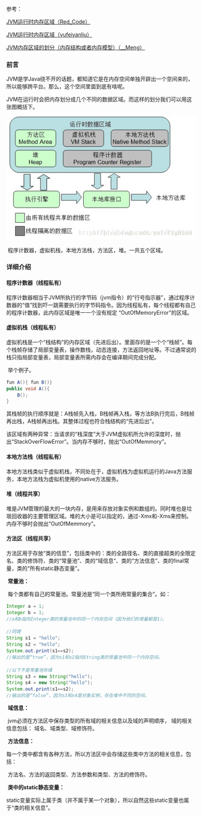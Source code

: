 参考：

[JVM运行时内存区域（Red_Code）](https://www.cnblogs.com/red-code/p/6650366.html)

[JVM运行时内存区域（yufeiyanliu）](https://blog.csdn.net/yufeiyanliu/article/details/73650032)

[JVM内存区域的划分（内存结构或者内存模型）（__Meng）](https://www.cnblogs.com/mengchunchen/p/7819370.html)



### 前言

​	JVM是学Java绕不开的话题，都知道它是在内存空间单独开辟出一个空间来的，所以能够跨平台。那么，这个空间里面到底有啥呢。

​	JVM在运行时会把内存划分成几个不同的数据区域。而这样的划分我们可以用这张图概括下。

![img](<https://raw.githubusercontent.com/jlbluluai/notesOfXyz/master/img/core/jvm001.png>)

​	程序计数器，虚拟机栈，本地方法栈，方法区，堆。一共五个区域。



### 详细介绍

#### 程序计数器（线程私有）

​	程序计数器相当于JVM所执行的字节码（jvm指令）的“行号指示器”，通过程序计数器的“值”找到吓一跳需要执行的字节码指令。因为线程私有，每个线程都有自己的程序计数器，此内存区域是唯一一个没有规定 “OutOfMemoryError”的区域。



#### 虚拟机栈（线程私有）

​	虚拟机栈是一个“栈结构”的内存区域（先进后出）。里面存的是一个个“栈帧”。每个栈帧存储了局部变量表，操作数栈，动态连接，方法返回地址等。不过通常说的栈只指局部变量表，局部变量表所需内存会在编译期间完成分配。

​	举个例子。

```java
fun A(){ fun B()}
public void A(){
    B();
}
```

​	其栈帧的执行顺序就是：A栈帧先入栈，B栈帧再入栈，等方法B执行完后，B栈帧再出栈，A栈帧再出栈。其整体过程也符合栈结构的“先进后出”。

​	该区域有两种异常：当请求的“栈深度”大于JVM虚拟机所允许的深度时，抛出“StackOverFlowError”。当内存不够时，抛出“OutOfMemmory”。



#### 本地方法栈（线程私有）

​	本地方法栈类似于虚拟机栈，不同处在于，虚拟机栈为虚拟机运行的Java方法服务，本地方法栈为虚拟机使用的native方法服务。



#### 堆（线程共享）

​	堆是JVM管理的最大的一块内存，是用来存放对象实例和数组的。同时堆也是垃圾回收器的主要管理区域。堆的大小是可以指定的，通过-Xmx和-Xms来控制。内存不够时会抛出“OutOfMemmory”。



#### 方法区（线程共享）

​	方法区用于存放“类的信息”，包括类中的：类的全路径名、类的直接超类的全限定名、类的修饰符、类的“常量池”、类的“域信息”、类的“方法信息”、类的final常量，类的“所有static静态变量”。

​	**常量池：**

​	每个类都有自己的常量池。常量池是“同一个类所用常量的集合”。如：

```java
Integer a = 1;
Integer b = 1;
//a和b指向Integer类的常量池中的同一个内存空间（因为他们的常量都是1）。

//同理
String s1 = "hello";
String s2 = "hello";
System.out.print(s1==s2);
//输出的是“true”，因为s1和s2指向String类的常量池中同一个内存空间。

//以下不是常量池存储
String s3 = new String("hello");
String s4 = new String("hello");
System.out.print(s1==s2);
//输出的是“false”，因为s3和s4是对象实例，存在堆中不同的空间。
```

​	**域信息：**

​	jvm必须在方法区中保存类型的所有域的相关信息以及域的声明顺序， 域的相关信息包括： 域名、域类型、域修饰符。

​	**方法信息：**

​	每一个类中都含有各种方法，所以方法区中会存储这些类中方法的相关信息，包括：

​	方法名、方法的返回类型、方法参数和类型、方法的修饰符。

​	**类中的static静态变量：**

​	static变量实际上属于类（并不属于某一个对象），所以自然这些static变量也属于“类的相关信息”。